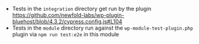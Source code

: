 * Tests in the `integration` directory get run by the plugin
https://github.com/newfold-labs/wp-plugin-bluehost/blob/4.3.2/cypress.config.js#L104
* Tests in the `module` directory run against the `wp-module-test-plugin.php` plugin via `npm run test:e2e` in this module
